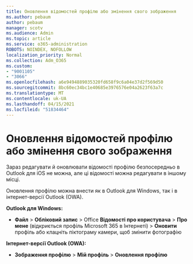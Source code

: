 ```yaml
---
title: Оновлення відомостей профілю або змінення свого зображення
ms.author: pebaum
author: pebaum
manager: scotv
ms.audience: Admin
ms.topic: article
ms.service: o365-administration
ROBOTS: NOINDEX, NOFOLLOW
localization_priority: Normal
ms.collection: Adm_O365
ms.custom:
- "9001105"
- "3066"
ms.openlocfilehash: a6e9494889035320fd658f9c6a04e37d2f569d50
ms.sourcegitcommit: 8bc60ec34bc1e40685e3976576e04a2623f63a7c
ms.translationtype: MT
ms.contentlocale: uk-UA
ms.lasthandoff: 04/15/2021
ms.locfileid: "51834464"
---
```

# <a name="update-my-profile-information-or-change-my-picture"></a>Оновлення відомостей профілю або змінення свого зображення

Зараз редагувати й оновлювати відомості профілю безпосередньо в Outlook для iOS не можна, але ці відомості можна редагувати в іншому місці. 

Оновлення профілю можна внести як в Outlook для Windows, так і в інтернет-версії Outlook (OWA). 

**Outlook для Windows:** 

- **Файл**  >  **Обліковий запис**  >  Office **Відомості про користувача**  >  **Про мене** (відкриється профіль Microsoft 365 в Інтернеті) > **Оновити** профіль або клацніть піктограму камери, щоб змінити фотографію  
  
**Інтернет-версії Outlook (OWA):** 

- **Зображення профілю**  >  **Мій профіль**  >  **Оновлення профілю**
